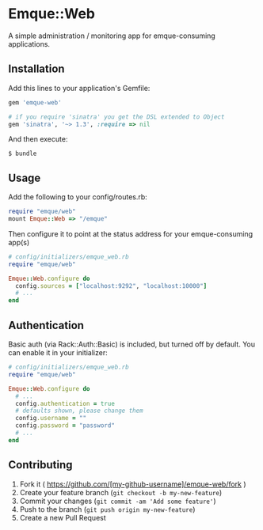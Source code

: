 # Emque::Web

A simple administration / monitoring app for emque-consuming applications.

## Installation

Add this lines to your application's Gemfile:

```ruby
gem 'emque-web'

# if you require 'sinatra' you get the DSL extended to Object
gem 'sinatra', '~> 1.3', :require => nil
```

And then execute:

```
$ bundle
```

## Usage

Add the following to your config/routes.rb:

```ruby
require "emque/web"
mount Emque::Web => "/emque"
```

Then configure it to point at the status address for your emque-consuming app(s)

```ruby
# config/initializers/emque_web.rb
require "emque/web"

Emque::Web.configure do
  config.sources = ["localhost:9292", "localhost:10000"]
  # ...
end
```

## Authentication

Basic auth (via Rack::Auth::Basic) is included, but turned off by default.
You can enable it in your initializer:

```ruby
# config/initializers/emque_web.rb
require "emque/web"

Emque::Web.configure do
  # ...
  config.authentication = true
  # defaults shown, please change them
  config.username = ""
  config.password = "password"
  # ...
end
```

## Contributing

1. Fork it ( https://github.com/[my-github-username]/emque-web/fork )
2. Create your feature branch (`git checkout -b my-new-feature`)
3. Commit your changes (`git commit -am 'Add some feature'`)
4. Push to the branch (`git push origin my-new-feature`)
5. Create a new Pull Request
